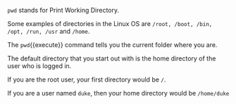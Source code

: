 `pwd` stands for Print Working Directory.  

Some examples of directories in the Linux OS are `/root, /boot, /bin, /opt, /run, /usr` and `/home`.

The `pwd`{{execute}} command tells you the current folder where you are.  

The default directory that you start out with is the home directory of the user who is logged in.  

If you are the root user, your first directory would be `/`.

If you are a user named `duke`, then your home directory would be `/home/duke`
